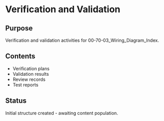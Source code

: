 # Verification and Validation

## Purpose
Verification and validation activities for 00-70-03_Wiring_Diagram_Index.

## Contents
- Verification plans
- Validation results
- Review records
- Test reports

## Status
Initial structure created - awaiting content population.
